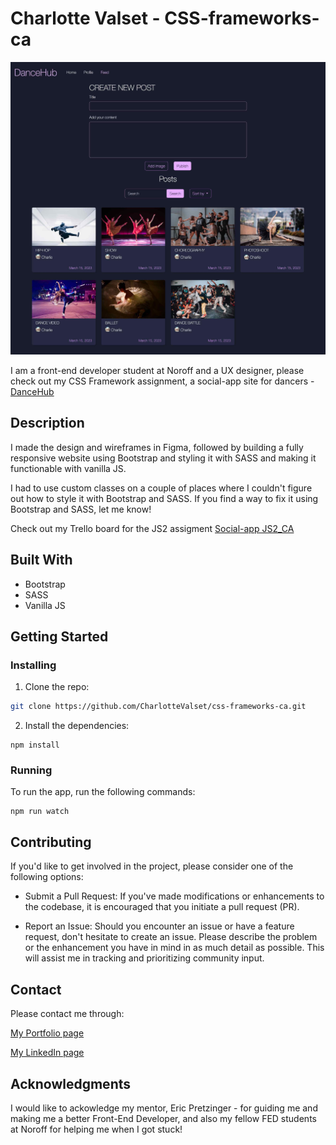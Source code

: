 # Charlotte Valset - CSS-frameworks-ca

![image](images/dancehub.jpg)

I am a front-end developer student at Noroff and a UX designer, please check out my CSS Framework assignment, a social-app site for dancers - [DanceHub](https://dancehub.netlify.app)

## Description

I made the design and wireframes in Figma, followed by building a fully responsive website using Bootstrap and styling it with SASS and making it functionable with vanilla JS.

I had to use custom classes on a couple of places where I couldn't figure out how to style it with Bootstrap and SASS. If you find a way to fix it using Bootstrap and SASS, let me know!

Check out my Trello board for the JS2 assigment [Social-app JS2_CA](https://trello.com/b/oGbiICo7/social-app-js2ca)

## Built With

- Bootstrap
- SASS
- Vanilla JS

## Getting Started

### Installing

1. Clone the repo:

```bash
git clone https://github.com/CharlotteValset/css-frameworks-ca.git
```

2. Install the dependencies:

```
npm install
```

### Running

To run the app, run the following commands:

```
npm run watch
```

## Contributing

If you'd like to get involved in the project, please consider one of the following options:

- Submit a Pull Request:
  If you've made modifications or enhancements to the codebase, it is encouraged that you initiate a pull request (PR).

- Report an Issue:
  Should you encounter an issue or have a feature request, don't hesitate to create an issue. Please describe the problem or the enhancement you have in mind in as much detail as possible. This will assist me in tracking and prioritizing community input.

## Contact

Please contact me through:

[My Portfolio page](https://charlottevalset-portfolio.netlify.app)

[My LinkedIn page](https://www.linkedin.com/in/charlotte-valset-6195b521a/)

## Acknowledgments

I would like to ackowledge my mentor, Eric Pretzinger - for guiding me and making me a better Front-End Developer, and also my fellow FED students at Noroff for helping me when I got stuck!
